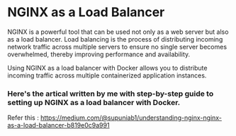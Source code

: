 ﻿# NGINX as a Load Balancer
NGINX is a powerful tool that can be used not only as a web server but also as a load balancer. Load balancing is the process of distributing incoming network traffic across multiple servers to ensure no single server becomes overwhelmed, thereby improving performance and availability.

Using NGINX as a load balancer with Docker allows you to distribute incoming traffic across multiple containerized application instances. 



### Here's the artical written by me with step-by-step guide to setting up NGINX as a load balancer with Docker.

Refer this : https://medium.com/@supuniab1/understanding-nginx-nginx-as-a-load-balancer-b819e0c9a991
